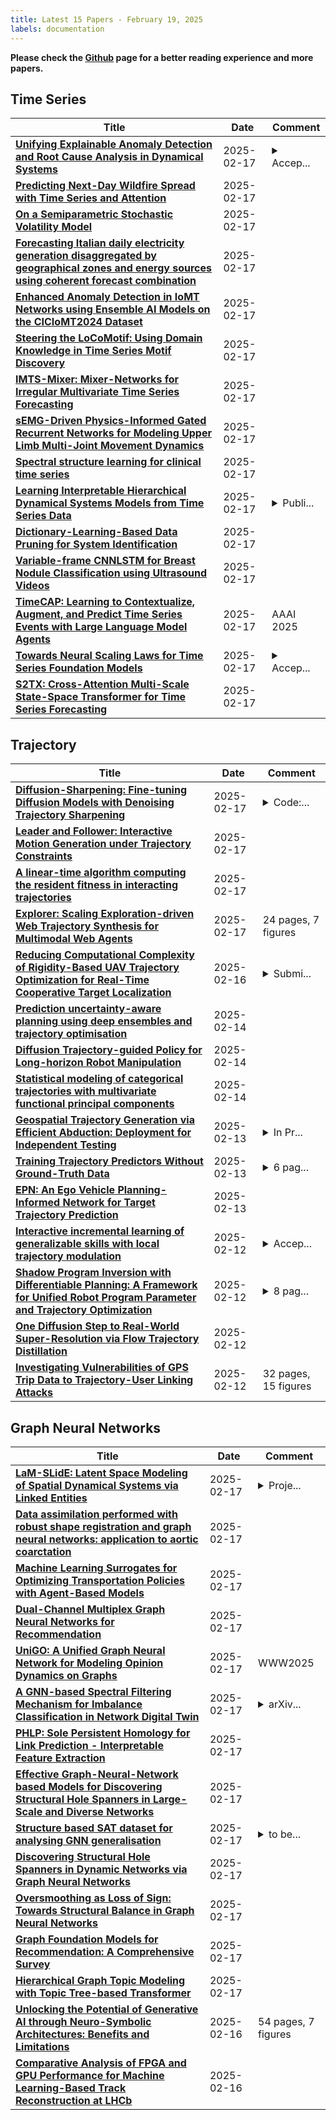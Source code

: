 ```yaml
---
title: Latest 15 Papers - February 19, 2025
labels: documentation
---
```

**Please check the [Github](https://github.com/zezhishao/MTS_Daily_ArXiv) page for a better reading experience and more papers.**

## Time Series
| **Title** | **Date** | **Comment** |
| --- | --- | --- |
| **[Unifying Explainable Anomaly Detection and Root Cause Analysis in Dynamical Systems](http://arxiv.org/abs/2502.12086v1)** | 2025-02-17 | <details><summary>Accep...</summary><p>Accepted by the AAAI-25 Workshop on Artificial Intelligence for Cyber Security (AICS)</p></details> |
| **[Predicting Next-Day Wildfire Spread with Time Series and Attention](http://arxiv.org/abs/2502.12003v1)** | 2025-02-17 |  |
| **[On a Semiparametric Stochastic Volatility Model](http://arxiv.org/abs/2502.11954v1)** | 2025-02-17 |  |
| **[Forecasting Italian daily electricity generation disaggregated by geographical zones and energy sources using coherent forecast combination](http://arxiv.org/abs/2502.11878v1)** | 2025-02-17 |  |
| **[Enhanced Anomaly Detection in IoMT Networks using Ensemble AI Models on the CICIoMT2024 Dataset](http://arxiv.org/abs/2502.11854v1)** | 2025-02-17 |  |
| **[Steering the LoCoMotif: Using Domain Knowledge in Time Series Motif Discovery](http://arxiv.org/abs/2502.11850v1)** | 2025-02-17 |  |
| **[IMTS-Mixer: Mixer-Networks for Irregular Multivariate Time Series Forecasting](http://arxiv.org/abs/2502.11816v1)** | 2025-02-17 |  |
| **[sEMG-Driven Physics-Informed Gated Recurrent Networks for Modeling Upper Limb Multi-Joint Movement Dynamics](http://arxiv.org/abs/2408.16599v2)** | 2025-02-17 |  |
| **[Spectral structure learning for clinical time series](http://arxiv.org/abs/2502.11680v1)** | 2025-02-17 |  |
| **[Learning Interpretable Hierarchical Dynamical Systems Models from Time Series Data](http://arxiv.org/abs/2410.04814v2)** | 2025-02-17 | <details><summary>Publi...</summary><p>Published at the Thirteenth International Conference on Learning Representations (ICLR 2025)</p></details> |
| **[Dictionary-Learning-Based Data Pruning for System Identification](http://arxiv.org/abs/2502.11484v1)** | 2025-02-17 |  |
| **[Variable-frame CNNLSTM for Breast Nodule Classification using Ultrasound Videos](http://arxiv.org/abs/2502.11481v1)** | 2025-02-17 |  |
| **[TimeCAP: Learning to Contextualize, Augment, and Predict Time Series Events with Large Language Model Agents](http://arxiv.org/abs/2502.11418v1)** | 2025-02-17 | AAAI 2025 |
| **[Towards Neural Scaling Laws for Time Series Foundation Models](http://arxiv.org/abs/2410.12360v2)** | 2025-02-17 | <details><summary>Accep...</summary><p>Accepted by the 13th International Conference on Learning Representations (ICLR 2025)</p></details> |
| **[S2TX: Cross-Attention Multi-Scale State-Space Transformer for Time Series Forecasting](http://arxiv.org/abs/2502.11340v1)** | 2025-02-17 |  |

## Trajectory
| **Title** | **Date** | **Comment** |
| --- | --- | --- |
| **[Diffusion-Sharpening: Fine-tuning Diffusion Models with Denoising Trajectory Sharpening](http://arxiv.org/abs/2502.12146v1)** | 2025-02-17 | <details><summary>Code:...</summary><p>Code: https://github.com/Gen-Verse/Diffusion-Sharpening</p></details> |
| **[Leader and Follower: Interactive Motion Generation under Trajectory Constraints](http://arxiv.org/abs/2502.11563v1)** | 2025-02-17 |  |
| **[A linear-time algorithm computing the resident fitness in interacting trajectories](http://arxiv.org/abs/2502.11561v1)** | 2025-02-17 |  |
| **[Explorer: Scaling Exploration-driven Web Trajectory Synthesis for Multimodal Web Agents](http://arxiv.org/abs/2502.11357v1)** | 2025-02-17 | 24 pages, 7 figures |
| **[Reducing Computational Complexity of Rigidity-Based UAV Trajectory Optimization for Real-Time Cooperative Target Localization](http://arxiv.org/abs/2502.11278v1)** | 2025-02-16 | <details><summary>Submi...</summary><p>Submitted to ION ITM 2025</p></details> |
| **[Prediction uncertainty-aware planning using deep ensembles and trajectory optimisation](http://arxiv.org/abs/2502.10585v1)** | 2025-02-14 |  |
| **[Diffusion Trajectory-guided Policy for Long-horizon Robot Manipulation](http://arxiv.org/abs/2502.10040v1)** | 2025-02-14 |  |
| **[Statistical modeling of categorical trajectories with multivariate functional principal components](http://arxiv.org/abs/2502.09986v1)** | 2025-02-14 |  |
| **[Geospatial Trajectory Generation via Efficient Abduction: Deployment for Independent Testing](http://arxiv.org/abs/2407.06447v2)** | 2025-02-13 | <details><summary>In Pr...</summary><p>In Proceedings ICLP 2024, arXiv:2502.08453</p></details> |
| **[Training Trajectory Predictors Without Ground-Truth Data](http://arxiv.org/abs/2502.08957v1)** | 2025-02-13 | <details><summary>6 pag...</summary><p>6 pages, 6 figures, IEEE INTELLIGENT VEHICLES SYMPOSIUM (IV 2025)</p></details> |
| **[EPN: An Ego Vehicle Planning-Informed Network for Target Trajectory Prediction](http://arxiv.org/abs/2412.14442v2)** | 2025-02-13 |  |
| **[Interactive incremental learning of generalizable skills with local trajectory modulation](http://arxiv.org/abs/2409.05655v2)** | 2025-02-12 | <details><summary>Accep...</summary><p>Accepted at IEEE Robotics and Automation Letters (RA-L), 16 pages, 19 figures, 6 tables. See https://github.com/DLR-RM/interactive-incremental-learning for further information and video</p></details> |
| **[Shadow Program Inversion with Differentiable Planning: A Framework for Unified Robot Program Parameter and Trajectory Optimization](http://arxiv.org/abs/2409.08678v2)** | 2025-02-12 | <details><summary>8 pag...</summary><p>8 pages, 6 figures, accepted at the 2025 IEEE International Conference on Robotics & Automation (ICRA)</p></details> |
| **[One Diffusion Step to Real-World Super-Resolution via Flow Trajectory Distillation](http://arxiv.org/abs/2502.01993v2)** | 2025-02-12 |  |
| **[Investigating Vulnerabilities of GPS Trip Data to Trajectory-User Linking Attacks](http://arxiv.org/abs/2502.08217v1)** | 2025-02-12 | 32 pages, 15 figures |

## Graph Neural Networks
| **Title** | **Date** | **Comment** |
| --- | --- | --- |
| **[LaM-SLidE: Latent Space Modeling of Spatial Dynamical Systems via Linked Entities](http://arxiv.org/abs/2502.12128v1)** | 2025-02-17 | <details><summary>Proje...</summary><p>Project page: https://ml-jku.github.io/LaM-SLidE/</p></details> |
| **[Data assimilation performed with robust shape registration and graph neural networks: application to aortic coarctation](http://arxiv.org/abs/2502.12097v1)** | 2025-02-17 |  |
| **[Machine Learning Surrogates for Optimizing Transportation Policies with Agent-Based Models](http://arxiv.org/abs/2501.11057v2)** | 2025-02-17 |  |
| **[Dual-Channel Multiplex Graph Neural Networks for Recommendation](http://arxiv.org/abs/2403.11624v4)** | 2025-02-17 |  |
| **[UniGO: A Unified Graph Neural Network for Modeling Opinion Dynamics on Graphs](http://arxiv.org/abs/2502.11519v1)** | 2025-02-17 | WWW2025 |
| **[A GNN-based Spectral Filtering Mechanism for Imbalance Classification in Network Digital Twin](http://arxiv.org/abs/2502.11505v1)** | 2025-02-17 | <details><summary>arXiv...</summary><p>arXiv admin note: substantial text overlap with arXiv:2406.06595</p></details> |
| **[PHLP: Sole Persistent Homology for Link Prediction - Interpretable Feature Extraction](http://arxiv.org/abs/2404.15225v2)** | 2025-02-17 |  |
| **[Effective Graph-Neural-Network based Models for Discovering Structural Hole Spanners in Large-Scale and Diverse Networks](http://arxiv.org/abs/2302.12442v2)** | 2025-02-17 |  |
| **[Structure based SAT dataset for analysing GNN generalisation](http://arxiv.org/abs/2502.11410v1)** | 2025-02-17 | <details><summary>to be...</summary><p>to be published in 28th International Conference on Artificial Intelligence and Statistics (AISTATS) 2025</p></details> |
| **[Discovering Structural Hole Spanners in Dynamic Networks via Graph Neural Networks](http://arxiv.org/abs/2212.08239v2)** | 2025-02-17 |  |
| **[Oversmoothing as Loss of Sign: Towards Structural Balance in Graph Neural Networks](http://arxiv.org/abs/2502.11394v1)** | 2025-02-17 |  |
| **[Graph Foundation Models for Recommendation: A Comprehensive Survey](http://arxiv.org/abs/2502.08346v3)** | 2025-02-17 |  |
| **[Hierarchical Graph Topic Modeling with Topic Tree-based Transformer](http://arxiv.org/abs/2502.11345v1)** | 2025-02-17 |  |
| **[Unlocking the Potential of Generative AI through Neuro-Symbolic Architectures: Benefits and Limitations](http://arxiv.org/abs/2502.11269v1)** | 2025-02-16 | 54 pages, 7 figures |
| **[Comparative Analysis of FPGA and GPU Performance for Machine Learning-Based Track Reconstruction at LHCb](http://arxiv.org/abs/2502.02304v3)** | 2025-02-16 |  |

